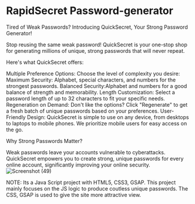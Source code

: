 # RapidSecret Password-generator
Tired of Weak Passwords? Introducing QuickSecret, Your Strong Password Generator!

Stop reusing the same weak password! QuickSecret is your one-stop shop for generating millions of unique, strong passwords that will never repeat.

Here's what QuickSecret offers:

Multiple Preference Options: Choose the level of complexity you desire: Maximum Security: Alphabet, special characters, and numbers for the strongest passwords. Balanced Security:Alphabet and numbers for a good balance of strength and memorability. Length Customization: Select a password length of up to 32 characters to fit your specific needs. Regeneration on Demand: Don't like the options? Click "Regenerate" to get a fresh batch of unique passwords based on your preferences. User-Friendly Design: QuickSecret is simple to use on any device, from desktops to laptops to mobile phones. We prioritize mobile users for easy access on the go.

Why Strong Passwords Matter?

Weak passwords leave your accounts vulnerable to cyberattacks. QuickSecret empowers you to create strong, unique passwords for every online account, significantly improving your online security.
![Screenshot (49)](https://github.com/Krishnendu-1/RapidSecret.github.io/assets/116032373/796928cd-fea0-411b-a411-6ab81b2e088a)

NOTE:
Its a Java Script project with HTML5, CSS3, GSAP. This project mainly focuses on the JS logic to produce coutless unique passwords. The CSS, GSAP is used to give the site more attractive view.
